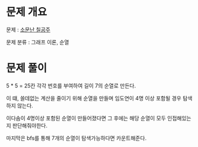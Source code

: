 # 문제 개요

문제 : [소문난 칠공주](https://www.acmicpc.net/problem/1941)

문제 분류 : 그래프 이론, 순열

# 문제 풀이

5 * 5 = 25칸 각각 번호를 부여하여 길이 7의 순열로 만든다.

이 떄, 쓸데없는 계산을 줄이기 위해 순열을 만들며 임도연이 4명 이상 포함될 경우 탐색하지 않는다.

이다솜이 4명이상 포함된 순열이 만들어졌다면 그 후에는 해당 순열이 모두 인접해있는지 판단해줘야한다.

마지막은 bfs를 통해 7개의 순열이 탐색가능하다면 카운트해준다.